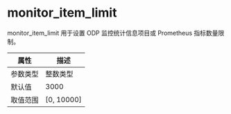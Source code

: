 # monitor_item_limit

monitor_item_limit 用于设置 ODP 监控统计信息项目或 Prometheus 指标数量限制。

|  属性    | 描述     |
|----------|---------|
| 参数类型 |   整数类型      |
| 默认值   | 3000     |
| 取值范围 | [0, 10000]  |
